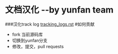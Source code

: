 # 文档汉化  --by yunfan team
###汉化track log
[tracking_logs.rst](https://github.com/easy-edx/edx-documentation/blob/yunfan/en_us/data/source/internal_data_formats/tracking_logs.rst)
#如何贡献
*  fork 当前源码库
*  切换到yunfan分支
*  修改，提交，pull requests


